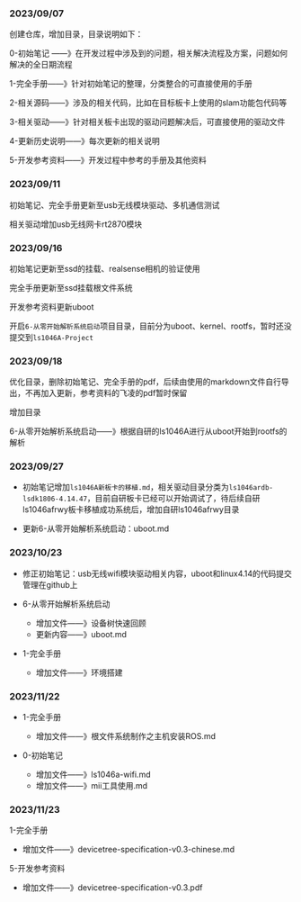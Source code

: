 ### 2023/09/07

创建仓库，增加目录，目录说明如下：

0-初始笔记 ——》在开发过程中涉及到的问题，相关解决流程及方案，问题如何解决的全日期流程

1-完全手册——》针对初始笔记的整理，分类整合的可直接使用的手册

2-相关源码——》涉及的相关代码，比如在目标板卡上使用的slam功能包代码等

3-相关驱动——》针对相关板卡出现的驱动问题解决后，可直接使用的驱动文件

4-更新历史说明——》每次更新的相关说明

5-开发参考资料——》开发过程中参考的手册及其他资料

### 2023/09/11

初始笔记、完全手册更新至usb无线模块驱动、多机通信测试

相关驱动增加usb无线网卡rt2870模块

### 2023/09/16

初始笔记更新至ssd的挂载、realsense相机的验证使用

完全手册更新至ssd挂载根文件系统

开发参考资料更新uboot

开启`6-从零开始解析系统启动`项目目录，目前分为uboot、kernel、rootfs，暂时还没提交到`ls1046A-Project`

### 2023/09/18

优化目录，删除初始笔记、完全手册的pdf，后续由使用的markdown文件自行导出，不再加入更新，参考资料的飞凌的pdf暂时保留

增加目录

6-从零开始解析系统启动——》根据自研的ls1046A进行从uboot开始到rootfs的解析

### 2023/09/27

- 初始笔记增加`ls1046A新板卡的移植.md`，相关驱动目录分类为`ls1046ardb-lsdk1806-4.14.47`，目前自研板卡已经可以开始调试了，待后续自研ls1046afrwy板卡移植成功系统后，增加自研ls1046afrwy目录

- 更新6-从零开始解析系统启动：uboot.md

### 2023/10/23

- 修正初始笔记：usb无线wifi模块驱动相关内容，uboot和linux4.14的代码提交管理在github上

- 6-从零开始解析系统启动

  - 增加文件——》设备树快速回顾
  - 更新内容——》uboot.md


- 1-完全手册
  - 增加文件——》环境搭建

### 2023/11/22

- 1-完全手册
  - 增加文件——》根文件系统制作之主机安装ROS.md

- 0-初始笔记
  - 增加文件——》ls1046a-wifi.md
  - 增加文件——》mii工具使用.md

### 2023/11/23

1-完全手册

- 增加文件——》devicetree-specification-v0.3-chinese.md

5-开发参考资料

- 增加文件——》devicetree-specification-v0.3.pdf
